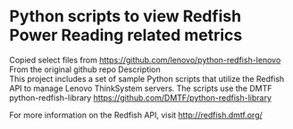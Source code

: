 # Python scripts to view Redfish  Power Reading related metrics
Copied select files from https://github.com/lenovo/python-redfish-lenovo  
From the original github repo Description  
This project includes a set of sample Python scripts that utilize the Redfish API
to manage Lenovo ThinkSystem servers. The scripts use the DMTF python-redfish-library
https://github.com/DMTF/python-redfish-library

For more information on the Redfish API, visit http://redfish.dmtf.org/  



